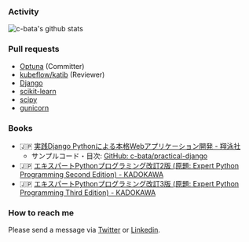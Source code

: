 ### Activity

![c-bata's github stats](https://github-readme-stats.vercel.app/api?username=c-bata&count_private=tru&show_icons=true&hide=contribs,issues)

### Pull requests

* [Optuna](https://github.com/optuna/optuna/pulls?q=is%3Apr+author%3Ac-bata+is%3Amerged+) (Committer)
* [kubeflow/katib](https://github.com/kubeflow/katib/pulls?q=is%3Apr+author%3Ac-bata+is%3Aclosed) (Reviewer)
* [Django](https://github.com/django/django/pulls?q=is%3Apr+author%3Ac-bata+is%3Aclosed)
* [scikit-learn](https://github.com/scikit-learn/scikit-learn/pull/14378)
* [scipy](https://github.com/scipy/scipy/pull/13514)
* [gunicorn](https://github.com/benoitc/gunicorn/commits?author=c-bata)

### Books

* :jp: [実践Django Pythonによる本格Webアプリケーション開発 - 翔泳社](https://www.amazon.co.jp/dp/4798153958/)
    * サンプルコード・目次: [GitHub: c-bata/practical-django](https://github.com/c-bata/practical-django)
* :jp: [エキスパートPythonプログラミング改訂2版 (原題: Expert Python Programming Second Edition) - KADOKAWA](https://www.amazon.co.jp/dp/4048930613/)
* :jp: [エキスパートPythonプログラミング改訂3版 (原題: Expert Python Programming Third Edition) - KADOKAWA](https://www.amazon.co.jp/gp/product/4048930842)

<!-- * :jp: エキスパートPythonプログラミング改訂3版 (原題: Expert Python Programming Third Edition) - KADOKAWA -->

### How to reach me

Please send a message via [Twitter](https://twitter.com/c_bata_) or [Linkedin](https://www.linkedin.com/in/c-bata/).
